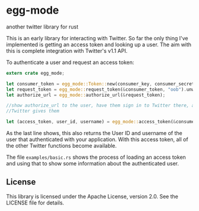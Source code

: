 # egg-mode

another twitter library for rust

This is an early library for interacting with Twitter. So far the only thing I've implemented is
getting an access token and looking up a user. The aim with this is complete integration with
Twitter's v1.1 API.

To authenticate a user and request an access token:

```rust
extern crate egg_mode;

let consumer_token = egg_mode::Token::new(consumer_key, consumer_secret);
let request_token = egg_mode::request_token(&consumer_token, "oob").unwrap();
let authorize_url = egg_mode::authorize_url(&request_token);

//show authorize_url to the user, have them sign in to Twitter there, and enter the PIN that
//Twitter gives them

let (access_token, user_id, username) = egg_mode::access_token(&consumer_token, &request_token, pin).unwrap();
```

As the last line shows, this also returns the User ID and username of the user that authenticated
with your application. With this access token, all of the other Twitter functions become available.

The file `examples/basic.rs` shows the process of loading an access token and using that to show
some information about the authenticated user.

## License

This library is licensed under the Apache License, version 2.0. See the LICENSE file for details.
